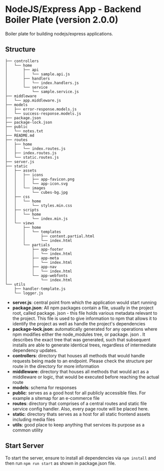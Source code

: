 # NodeJS/Express App - Backend Boiler Plate (version 2.0.0)
Boiler plate for building nodejs/express applications.

## Structure
```
├── controllers
│   └── home
│       ├── api
│       │   └── sample.api.js
│       ├── handlers
│       │   └── index.handlers.js
│       └── service
│           └── sample.service.js
├── middleware
│   └── app.middleware.js
├── models
│   ├── error-response.models.js
│   └── success-response.models.js
├── package.json
├── package-lock.json
├── public
│   └── notes.txt
├── README.md
├── routes
│   ├── home
│   │   └── index.routes.js
│   ├── index.routes.js
│   └── static.routes.js
├── server.js
├── static
│   ├── assets
│   │   ├── icons
│   │   │   ├── app-favicon.png
│   │   │   └── app-icon.svg
│   │   └── images
│   │       └── cubes-bg.jpg
│   ├── css
│   │   └── home
│   │       └── styles.min.css
│   ├── scripts
│   │   └── home
│   │       └── index.min.js
│   └── views
│       ├── home
│       │   └── templates
│       │       ├── content.partial.html
│       │       └── index.html
│       └── partials
│           ├── app-footer
│           │   └── index.html
│           ├── app-meta
│           │   └── index.html
│           ├── app-nav
│           │   └── index.html
│           └── app-webfonts
│               └── index.html
└── utils
    ├── handler-template.js
    └── logger.js
```

* __server.js__: central point from which the application would start running
* __package.json__: All npm packages contain a file, usually in the project root, called package. json - this file holds various metadata relevant to the project. This file is used to give information to npm that allows it to identify the project as well as handle the project's dependencies
* __package-lock.json__:  automatically generated for any operations where npm modifies either the node_modules tree, or package. json . It describes the exact tree that was generated, such that subsequent installs are able to generate identical trees, regardless of intermediate dependency updates.
* __controllers__: directory that houses all methods that would handle requests being made to an endpoint. Please check the structure per route in the directory for more information
* __middleware__: directory that houses all methods that would act as a middleware or logic, that would be executed before reaching the actual route
* __models__: schema for responses
* __public__: serves as a good host for all publicly accessible files. For example a sitemap for an e-commerce file
* __routes__: directory that comprises of a central routes and static file service config handler. Also, every page route will be placed here. 
* __static__: directory thats serves as a host for all static frontend assets including media files
* __utils__: good place to keep anything that services its purpose as a common utility

## Start Server
To start the server, ensure to install all dependencies via ```npm install``` and then run ```npm run start``` as shown in package.json file.
